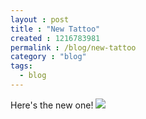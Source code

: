 ```yaml
---
layout : post
title : "New Tattoo"
created : 1216783981
permalink : /blog/new-tattoo
category : "blog"
tags:
  - blog
---
```

Here's the new one!
<img src="http://farm4.static.flickr.com/3151/2694083801_bcba323a65_m.jpg" />
